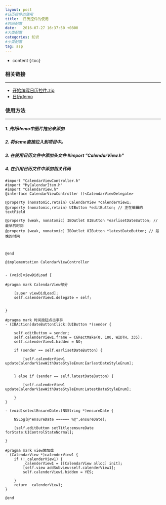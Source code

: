 ```yaml
---
layout: post
#日历控件的使用 
title:  日历控件的使用 
#时间配置
date:   2016-07-27 16:37:50 +0800
#大类配置
categories: 知识
#小类配置
tag: asp
---
```


* content
{:toc}


### 相关链接
---

* <a href="http://files.cnblogs.com/files/AnchoriteFiliGod/开始编写日历控件.zip" target="_blank">开始编写日历控件.zip</a><br>
* <a href="http://files.cnblogs.com/files/AnchoriteFiliGod/MyCalendar.zip" target="_blank">日历demo</a><br>


### 使用方法
---

##### 1. 先将demo中图片拖出来添加
##### 2. 将demo直接拉入到项目中。
##### 3. 在使用日历文件中添加头文件 #import "CalendarView.h"
##### 4. 在引用日历文件中添加相关代码


```objc
#import "CalendarViewController.h"
#import "MyCalendarItem.h"
#import "CalendarView.h"
@interface CalendarViewController ()<CalendarViewDelegate>

@property (nonatomic,retain) CalendarView *calenderView1;
@property (nonatomic,retain) UIButton *editButton; // 正在编辑的textField

@property (weak, nonatomic) IBOutlet UIButton *earlisetDateButton; // 最早的时间
@property (weak, nonatomic) IBOutlet UIButton *latestDateButton; // 最晚的时间



@end

@implementation CalendarViewController


- (void)viewDidLoad {
    
#pragma mark CalendarView部分

    [super viewDidLoad];
    self.calenderView1.delegate = self;
    

}

#pragma mark 时间按钮点击事件
- (IBAction)dateButtonClick:(UIButton *)sender {
    
    self.editButton = sender;
    self.calenderView1.frame = CGRectMake(0, 100, WIDTH, 335);
    self.calenderView1.hidden = NO;
    
    if (sender == self.earlisetDateButton) {
        
        [self.calenderView1 updateCalendarViewWithDateStyleEnum:EarlestDateStyleEnum];
        
        
    } else if (sender == self.latestDateButton) {
        
        [self.calenderView1 updateCalendarViewWithDateStyleEnum:LatestDateStyleEnum];
        
    }
}

- (void)selectEnsureDate:(NSString *)ensureDate {
    
    NSLog(@"ensureDate ====== %@",ensureDate);

    [self.editButton setTitle:ensureDate forState:UIControlStateNormal];

}

#pragma mark view懒加载
- (CalendarView *)calenderView1 {
    if (!_calenderView1) {
        _calenderView1 = [[CalendarView alloc] init];
        [self.view addSubview:self.calenderView1];
        self.calenderView1.hidden = YES;
        
    }
    return _calenderView1;
}

@end

```
